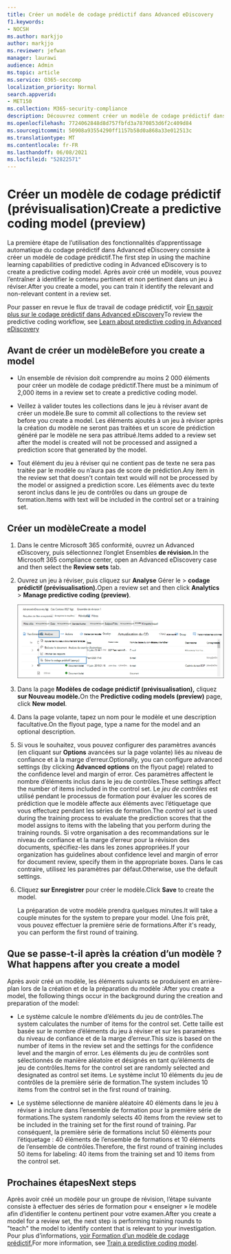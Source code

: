 ```yaml
---
title: Créer un modèle de codage prédictif dans Advanced eDiscovery
f1.keywords:
- NOCSH
ms.author: markjjo
author: markjjo
ms.reviewer: jefwan
manager: laurawi
audience: Admin
ms.topic: article
ms.service: O365-seccomp
localization_priority: Normal
search.appverid:
- MET150
ms.collection: M365-security-compliance
description: Découvrez comment créer un modèle de codage prédictif dans Advanced eDiscovery. Il s’agit de la première étape de l’utilisation des fonctionnalités d’apprentissage automatique dans Advanced eDiscovery pour vous aider à identifier le contenu pertinent et non pertinent dans un jeu à réviser.
ms.openlocfilehash: 7724062848d8d757fbfd3a7870853d6f2c409d84
ms.sourcegitcommit: 50908a93554290ff1157b58d0a868a33e012513c
ms.translationtype: MT
ms.contentlocale: fr-FR
ms.lasthandoff: 06/08/2021
ms.locfileid: "52822571"
---
```

# <a name="create-a-predictive-coding-model-preview"></a><span data-ttu-id="9c89b-104">Créer un modèle de codage prédictif (prévisualisation)</span><span class="sxs-lookup"><span data-stu-id="9c89b-104">Create a predictive coding model (preview)</span></span>

<span data-ttu-id="9c89b-105">La première étape de l’utilisation des fonctionnalités d’apprentissage automatique du codage prédictif dans Advanced eDiscovery consiste à créer un modèle de codage prédictif.</span><span class="sxs-lookup"><span data-stu-id="9c89b-105">The first step in using the machine learning capabilities of predictive coding in Advanced eDiscovery is to create a predictive coding model.</span></span> <span data-ttu-id="9c89b-106">Après avoir créé un modèle, vous pouvez l’entraîner à identifier le contenu pertinent et non pertinent dans un jeu à réviser.</span><span class="sxs-lookup"><span data-stu-id="9c89b-106">After you create a model, you can train it identify the relevant and non-relevant content in a review set.</span></span>

<span data-ttu-id="9c89b-107">Pour passer en revue le flux de travail de codage prédictif, voir [En savoir plus sur le codage prédictif dans Advanced eDiscovery](predictive-coding-overview.md#the-predictive-coding-workflow)</span><span class="sxs-lookup"><span data-stu-id="9c89b-107">To review the predictive coding workflow, see [Learn about predictive coding in Advanced eDiscovery ](predictive-coding-overview.md#the-predictive-coding-workflow)</span></span>

## <a name="before-you-create-a-model"></a><span data-ttu-id="9c89b-108">Avant de créer un modèle</span><span class="sxs-lookup"><span data-stu-id="9c89b-108">Before you create a model</span></span>

- <span data-ttu-id="9c89b-109">Un ensemble de révision doit comprendre au moins 2 000 éléments pour créer un modèle de codage prédictif.</span><span class="sxs-lookup"><span data-stu-id="9c89b-109">There must be a minimum of 2,000 items in a review set to create a predictive coding model.</span></span>

- <span data-ttu-id="9c89b-110">Veillez à valider toutes les collections dans le jeu à réviser avant de créer un modèle.</span><span class="sxs-lookup"><span data-stu-id="9c89b-110">Be sure to commit all collections to the review set before you create a model.</span></span> <span data-ttu-id="9c89b-111">Les éléments ajoutés à un jeu à réviser après la création du modèle ne seront pas traitées et un score de prédiction généré par le modèle ne sera pas attribué.</span><span class="sxs-lookup"><span data-stu-id="9c89b-111">Items added to a review set after the model is created will not be processed and assigned a prediction score that generated by the model.</span></span>

- <span data-ttu-id="9c89b-112">Tout élément du jeu à réviser qui ne contient pas de texte ne sera pas traitée par le modèle ou n’aura pas de score de prédiction.</span><span class="sxs-lookup"><span data-stu-id="9c89b-112">Any item in the review set that doesn't contain text would will not be processed by the model or assigned a prediction score.</span></span> <span data-ttu-id="9c89b-113">Les éléments avec du texte seront inclus dans le jeu de contrôles ou dans un groupe de formation.</span><span class="sxs-lookup"><span data-stu-id="9c89b-113">Items with text will be included in the control set or a training set.</span></span>

## <a name="create-a-model"></a><span data-ttu-id="9c89b-114">Créer un modèle</span><span class="sxs-lookup"><span data-stu-id="9c89b-114">Create a model</span></span>

1. <span data-ttu-id="9c89b-115">Dans le centre Microsoft 365 conformité, ouvrez un Advanced eDiscovery, puis sélectionnez l’onglet Ensembles **de révision.**</span><span class="sxs-lookup"><span data-stu-id="9c89b-115">In the Microsoft 365 compliance center, open an Advanced eDiscovery case and then select the **Review sets** tab.</span></span>

2. <span data-ttu-id="9c89b-116">Ouvrez un jeu à réviser, puis cliquez sur **Analyse** Gérer le  >  **codage prédictif (prévisualisation).**</span><span class="sxs-lookup"><span data-stu-id="9c89b-116">Open a review set and then click **Analytics** > **Manage predictive coding (preview)**.</span></span>

   ![Cliquez sur le menu déroulant Analyser dans le jeu à réviser pour aller à la page Codage prédictif](..\media\ManagePredictiveCoding.png)

3. <span data-ttu-id="9c89b-118">Dans la page **Modèles de codage prédictif (prévisualisation),** cliquez **sur Nouveau modèle.**</span><span class="sxs-lookup"><span data-stu-id="9c89b-118">On the **Predictive coding models (preview)** page, click **New model**.</span></span>

4. <span data-ttu-id="9c89b-119">Dans la page volante, tapez un nom pour le modèle et une description facultative.</span><span class="sxs-lookup"><span data-stu-id="9c89b-119">On the flyout page, type a name for the model and an optional description.</span></span>

5. <span data-ttu-id="9c89b-120">Si vous le souhaitez, vous pouvez configurer des paramètres avancés (en cliquant sur **Options** avancées sur la page volante) liés au niveau de confiance et à la marge d’erreur.</span><span class="sxs-lookup"><span data-stu-id="9c89b-120">Optionally, you can configure advanced settings (by clicking **Advanced options** on the flyout page) related to the confidence level and margin of error.</span></span> <span data-ttu-id="9c89b-121">Ces paramètres affectent le nombre d’éléments inclus dans le jeu de contrôles.</span><span class="sxs-lookup"><span data-stu-id="9c89b-121">These settings affect the number of items included in the control set.</span></span> <span data-ttu-id="9c89b-122">Le *jeu de contrôles* est utilisé pendant le processus de formation pour évaluer les scores de prédiction que le modèle affecte aux éléments avec l’étiquetage que vous effectuez pendant les séries de formation.</span><span class="sxs-lookup"><span data-stu-id="9c89b-122">The *control set* is used during the training process to evaluate the prediction scores that the model assigns to items with the labeling that you perform during the training rounds.</span></span> <span data-ttu-id="9c89b-123">Si votre organisation a des recommandations sur le niveau de confiance et la marge d’erreur pour la révision des documents, spécifiez-les dans les zones appropriées.</span><span class="sxs-lookup"><span data-stu-id="9c89b-123">If your organization has guidelines about confidence level and margin of error for document review, specify them in the appropriate boxes.</span></span> <span data-ttu-id="9c89b-124">Dans le cas contraire, utilisez les paramètres par défaut.</span><span class="sxs-lookup"><span data-stu-id="9c89b-124">Otherwise, use the default settings.</span></span>

6. <span data-ttu-id="9c89b-125">Cliquez **sur Enregistrer** pour créer le modèle.</span><span class="sxs-lookup"><span data-stu-id="9c89b-125">Click **Save** to create the model.</span></span>

   <span data-ttu-id="9c89b-126">La préparation de votre modèle prendra quelques minutes.</span><span class="sxs-lookup"><span data-stu-id="9c89b-126">It will take a couple minutes for the system to prepare your model.</span></span> <span data-ttu-id="9c89b-127">Une fois prêt, vous pouvez effectuer la première série de formations.</span><span class="sxs-lookup"><span data-stu-id="9c89b-127">After it's ready, you can perform the first round of training.</span></span>

## <a name="what-happens-after-you-create-a-model"></a><span data-ttu-id="9c89b-128">Que se passe-t-il après la création d’un modèle ?</span><span class="sxs-lookup"><span data-stu-id="9c89b-128">What happens after you create a model</span></span>

<span data-ttu-id="9c89b-129">Après avoir créé un modèle, les éléments suivants se produisent en arrière-plan lors de la création et de la préparation du modèle :</span><span class="sxs-lookup"><span data-stu-id="9c89b-129">After you create a model, the following things occur in the background during the creation and preparation of the model:</span></span>

- <span data-ttu-id="9c89b-130">Le système calcule le nombre d’éléments du jeu de contrôles.</span><span class="sxs-lookup"><span data-stu-id="9c89b-130">The system calculates the number of items for the control set.</span></span> <span data-ttu-id="9c89b-131">Cette taille est basée sur le nombre d’éléments du jeu à réviser et sur les paramètres du niveau de confiance et de la marge d’erreur.</span><span class="sxs-lookup"><span data-stu-id="9c89b-131">This size is based on the number of items in the review set and the settings for the confidence level and the margin of error.</span></span> <span data-ttu-id="9c89b-132">Les éléments du jeu de contrôles sont sélectionnés de manière aléatoire et désignés en tant qu’éléments de jeu de contrôles.</span><span class="sxs-lookup"><span data-stu-id="9c89b-132">Items for the control set are randomly selected and designated as control set items.</span></span> <span data-ttu-id="9c89b-133">Le système inclut 10 éléments du jeu de contrôles de la première série de formation.</span><span class="sxs-lookup"><span data-stu-id="9c89b-133">The system includes 10 items from the control set in the first round of training.</span></span>

- <span data-ttu-id="9c89b-134">Le système sélectionne de manière aléatoire 40 éléments dans le jeu à réviser à inclure dans l’ensemble de formation pour la première série de formations.</span><span class="sxs-lookup"><span data-stu-id="9c89b-134">The system randomly selects 40 items from the review set to be included in the training set for the first round of training.</span></span> <span data-ttu-id="9c89b-135">Par conséquent, la première série de formations inclut 50 éléments pour l’étiquetage : 40 éléments de l’ensemble de formations et 10 éléments de l’ensemble de contrôles.</span><span class="sxs-lookup"><span data-stu-id="9c89b-135">Therefore, the first round of training includes 50 items for labeling: 40 items from the training set and 10 items from the control set.</span></span>

## <a name="next-steps"></a><span data-ttu-id="9c89b-136">Prochaines étapes</span><span class="sxs-lookup"><span data-stu-id="9c89b-136">Next steps</span></span>

<span data-ttu-id="9c89b-137">Après avoir créé un modèle pour un groupe de révision, l’étape suivante consiste à effectuer des séries de formation pour « enseigner » le modèle afin d’identifier le contenu pertinent pour votre examen.</span><span class="sxs-lookup"><span data-stu-id="9c89b-137">After you create a model for a review set, the next step is performing training rounds to "teach" the model to identify content that is relevant to your investigation.</span></span> <span data-ttu-id="9c89b-138">Pour plus d’informations, [voir Formation d’un modèle de codage prédictif.](predictive-coding-train-model.md)</span><span class="sxs-lookup"><span data-stu-id="9c89b-138">For more information, see [Train a predictive coding model](predictive-coding-train-model.md).</span></span>
